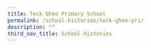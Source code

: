 ```yaml
---
title: Teck Ghee Primary School
permalink: /school-histories/teck-ghee-pri/
description: ""
third_nav_title: School Histories
---
```


